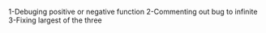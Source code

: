 1-Debuging positive or negative function
2-Commenting out bug to infinite
3-Fixing largest of the three
